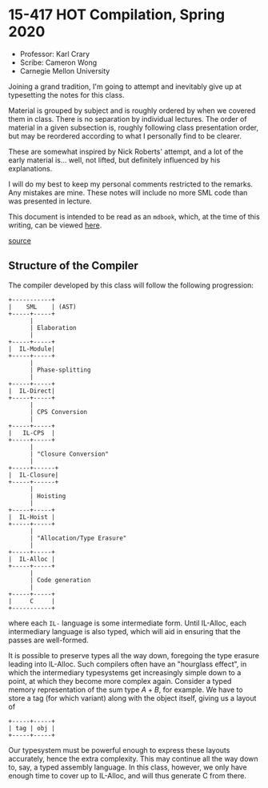 # 15-417 HOT Compilation, Spring 2020

- Professor: Karl Crary
- Scribe: Cameron Wong
- Carnegie Mellon University

Joining a grand tradition, I'm going to attempt and inevitably give up at
typesetting the notes for this class.

Material is grouped by subject and is roughly ordered by when we covered them
in class. There is no separation by individual lectures. The order of material
in a given subsection is, roughly following class presentation order, but may
be reordered according to what I personally find to be clearer.

These are somewhat inspired by Nick Roberts' attempt, and a lot of the early
material is... well, not lifted, but definitely influenced by his explanations.

I will do my best to keep my personal comments restricted to the remarks. Any
mistakes are mine. These notes will include no more SML code than was presented
in lecture.

This document is intended to be read as an `mdbook`, which, at the time of this
writing, can be viewed [here](https://hotc.camdar.io/).

[source](https://github.com/CT075/hotc)

## Structure of the Compiler

The compiler developed by this class will follow the following progression:

```bob
+-----------+
|    SML    | (AST)
+-----+-----+
      |
      | Elaboration
      |
+-----+-----+
|  IL-Module|
+-----+-----+
      |
      | Phase-splitting
      |
+-----+-----+
|  IL-Direct|
+-----+-----+
      |
      | CPS Conversion
      |
+-----+-----+
|   IL-CPS  |
+-----+-----+
      |
      | "Closure Conversion"
      |
+-----+------+
|  IL-Closure|
+-----+------+
      |
      | Hoisting
      |
+-----+-----+
|  IL-Hoist |
+-----+-----+
      |
      | "Allocation/Type Erasure"
      |
+-----+-----+
|  IL-Alloc |
+-----+-----+
      |
      | Code generation
      |
+-----+-----+
|     C     |
+-----------+
```

where each `IL-` language is some intermediate form. Until IL-Alloc, each
intermediary language is also typed, which will aid in ensuring that the passes
are well-formed.

It is possible to preserve types all the way down, foregoing the type erasure
leading into IL-Alloc. Such compilers often have an "hourglass effect", in
which the intermediary typesystems get increasingly simple down to a point, at
which they become more complex again. Consider a typed memory representation of
the sum type $A+B$, for example. We have to store a tag (for which variant)
along with the object itself, giving us a layout of

```bob
+-----+-----+
| tag | obj |
+-----+-----+
```

Our typesystem must be powerful enough to express these layouts
accurately, hence the extra complexity. This may continue all the
way down to, say, a typed assembly language. In this class, however, we only
have enough time to cover up to IL-Alloc, and will thus generate C from there.


